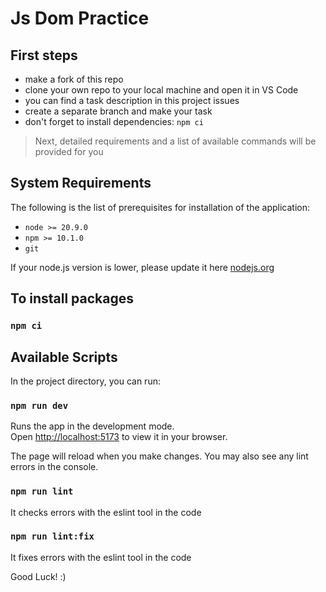 # Js Dom Practice

## First steps

- make a fork of this repo
- clone your own repo to your local machine and open it in VS Code
- you can find a task description in this project issues
- create a separate branch and make your task
- don't forget to install dependencies: `npm ci`

> Next, detailed requirements and a list of available commands will be provided for you

## System Requirements

The following is the list of prerequisites for installation of the application:

- ```node >= 20.9.0```
- ```npm >= 10.1.0```
- ```git```

If your node.js version is lower, please update it here [nodejs.org](https://nodejs.org/en/download)


## To install packages

### `npm ci`

## Available Scripts

In the project directory, you can run:

### `npm run dev`

Runs the app in the development mode.\
Open [http://localhost:5173](http://localhost:5173) to view it in your browser.

The page will reload when you make changes. You may also see any lint errors in the console.

### `npm run lint`

It checks errors with the eslint tool in the code

### `npm run lint:fix`

It fixes errors with the eslint tool in the code

Good Luck! :)
